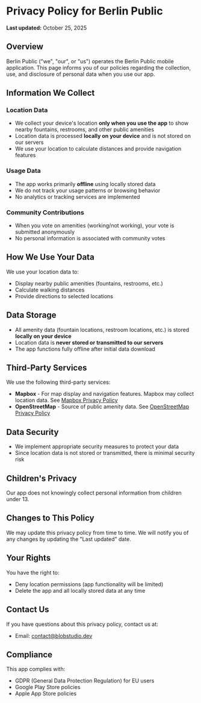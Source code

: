 # Privacy Policy for Berlin Public

**Last updated:** October 25, 2025

## Overview

Berlin Public ("we", "our", or "us") operates the Berlin Public mobile application. This page informs you of our policies regarding the collection, use, and disclosure of personal data when you use our app.

## Information We Collect

### Location Data
- We collect your device's location **only when you use the app** to show nearby fountains, restrooms, and other public amenities
- Location data is processed **locally on your device** and is not stored on our servers
- We use your location to calculate distances and provide navigation features

### Usage Data
- The app works primarily **offline** using locally stored data
- We do not track your usage patterns or browsing behavior
- No analytics or tracking services are implemented

### Community Contributions
- When you vote on amenities (working/not working), your vote is submitted anonymously
- No personal information is associated with community votes

## How We Use Your Data

We use your location data to:
- Display nearby public amenities (fountains, restrooms, etc.)
- Calculate walking distances
- Provide directions to selected locations

## Data Storage

- All amenity data (fountain locations, restroom locations, etc.) is stored **locally on your device**
- Location data is **never stored or transmitted to our servers**
- The app functions fully offline after initial data download

## Third-Party Services

We use the following third-party services:
- **Mapbox** - For map display and navigation features. Mapbox may collect location data. See [Mapbox Privacy Policy](https://www.mapbox.com/legal/privacy)
- **OpenStreetMap** - Source of public amenity data. See [OpenStreetMap Privacy Policy](https://wiki.osmfoundation.org/wiki/Privacy_Policy)

## Data Security

- We implement appropriate security measures to protect your data
- Since location data is not stored or transmitted, there is minimal security risk

## Children's Privacy

Our app does not knowingly collect personal information from children under 13.

## Changes to This Policy

We may update this privacy policy from time to time. We will notify you of any changes by updating the "Last updated" date.

## Your Rights

You have the right to:
- Deny location permissions (app functionality will be limited)
- Delete the app and all locally stored data at any time

## Contact Us

If you have questions about this privacy policy, contact us at:
- Email: contact@blobstudio.dev

## Compliance

This app complies with:
- GDPR (General Data Protection Regulation) for EU users
- Google Play Store policies
- Apple App Store policies

